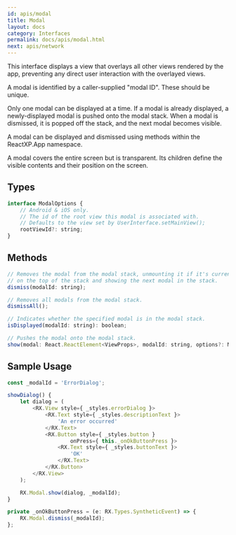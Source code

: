 ```yaml
---
id: apis/modal
title: Modal
layout: docs
category: Interfaces
permalink: docs/apis/modal.html
next: apis/network
---
```


This interface displays a view that overlays all other views rendered by the app, preventing any direct user interaction with the overlayed views.

A modal is identified by a caller-supplied "modal ID". These should be unique.

Only one modal can be displayed at a time. If a modal is already displayed, a newly-displayed modal is pushed onto the modal stack. When a modal is dismissed, it is popped off the stack, and the next modal becomes visible.

A modal can be displayed and dismissed using methods within the ReactXP.App namespace.

A modal covers the entire screen but is transparent. Its children define the visible contents and their position on the screen.

## Types
``` javascript
interface ModalOptions {
    // Android & iOS only.
    // The id of the root view this modal is associated with.
    // Defaults to the view set by UserInterface.setMainView();
    rootViewId?: string;
}
```

## Methods
``` javascript
// Removes the modal from the modal stack, unmounting it if it's currently
// on the top of the stack and showing the next modal in the stack.
dismiss(modalId: string);

// Removes all modals from the modal stack.
dismissAll();

// Indicates whether the specified modal is in the modal stack.
isDisplayed(modalId: string): boolean;

// Pushes the modal onto the modal stack.
show(modal: React.ReactElement<ViewProps>, modalId: string, options?: ModalOptions);
```

## Sample Usage

``` javascript
const _modalId = 'ErrorDialog';

showDialog() {
    let dialog = (
        <RX.View style={ _styles.errorDialog }>
            <RX.Text style={ _styles.descriptionText }>
                'An error occurred'
            </RX.Text>
            <RX.Button style={ _styles.button }
                    onPress={ this._onOkButtonPress }>
                <RX.Text style={ _styles.buttonText }>
                    'OK'
                </RX.Text>
            </RX.Button>
        </RX.View>
    );

    RX.Modal.show(dialog, _modalId);
}

private _onOkButtonPress = (e: RX.Types.SyntheticEvent) => {
    RX.Modal.dismiss(_modalId);
};
```



